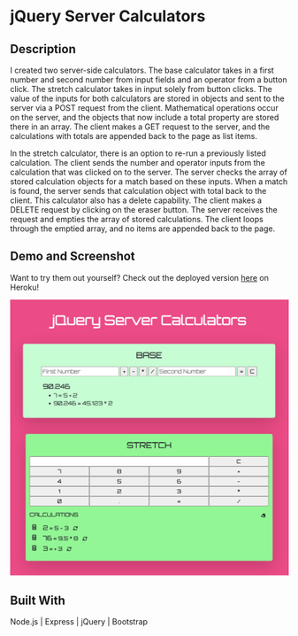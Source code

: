 # jQuery Server Calculators

## Description

I created two server-side calculators. The base calculator takes in a first number and second number from input fields and an operator from a button click. The stretch calculator takes in input solely from button clicks. The value of the inputs for both calculators are stored in objects and sent to the server via a POST request from the client. Mathematical operations occur on the server, and the objects that now include a total property are stored there in an array. The client makes a GET request to the server, and the calculations with totals are appended back to the page as list items.

In the stretch calculator, there is an option to re-run a previously listed calculation. The client sends the number and operator inputs from the calculation that was clicked on to the server. The server checks the array of stored calculation objects for a match based on these inputs. When a match is found, the server sends that calculation object with total back to the client. This calculator also has a delete capability. The client makes a DELETE request by clicking on the eraser button. The server receives the request and empties the array of stored calculations. The client loops through the emptied array, and no items are appended back to the page. 

## Demo and Screenshot

Want to try them out yourself? Check out the deployed version [here](https://agile-plateau-17369.herokuapp.com/) on Heroku!

![calculators](images/jQueryServerCalculators.png)

## Built With

Node.js | Express | jQuery | Bootstrap